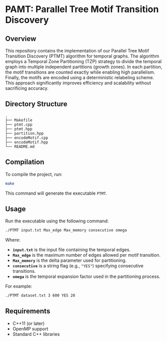 


# PAMT: Parallel Tree Motif Transition Discovery

## Overview

This repository contains the implementation of our Parallel Tree Motif Transition Discovery (PTMT) algorithm for temporal graphs. The algorithm employs a Temporal Zone Partitioning (TZP) strategy to divide the temporal graph into multiple independent partitions (growth zones). In each partition, the motif transitions are counted exactly while enabling high parallelism. Finally, the motifs are encoded using a deterministic relabeling scheme. This approach significantly improves efficiency and scalability without sacrificing accuracy.

## Directory Structure

```
.
├── Makefile
├── ptmt.cpp
├── ptmt.hpp
├── partition.hpp
├── encodeMotif.cpp
├── encodeMotif.hpp
└── README.md
```

## Compilation

To compile the project, run:
```bash
make
```
This command will generate the executable `PTMT`.

## Usage

Run the executable using the following command:
```bash
./PTMT input.txt Max_edge Max_memory consecutive omega
```
Where:
- **`input.txt`** is the input file containing the temporal edges.
- **`Max_edge`** is the maximum number of edges allowed per motif transition.
- **`Max_memory`** is the delta parameter used for partitioning.
- **`consecutive`** is a string flag (e.g., `"YES"`) specifying  consecutive transitions.
- **`omega`** is the temporal expansion factor used in the partitioning process.

For example:
```bash
./PTMT dataset.txt 3 600 YES 20
```

## Requirements

- C++11 (or later)
- OpenMP support
- Standard C++ libraries

